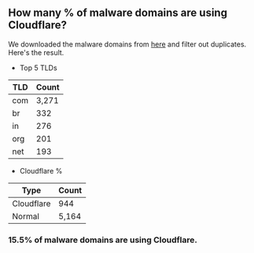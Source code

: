 ## How many % of malware domains are using Cloudflare?


We downloaded the malware domains from [here](https://urlhaus.abuse.ch) and filter out duplicates.
Here's the result.


[//]: # (start replacement)


- Top 5 TLDs

| TLD | Count |
| --- | --- |
| com | 3,271 |
| br | 332 |
| in | 276 |
| org | 201 |
| net | 193 |


- Cloudflare %

| Type | Count |
| --- | --- |
| Cloudflare | 944 |
| Normal | 5,164 |


### 15.5% of malware domains are using Cloudflare.